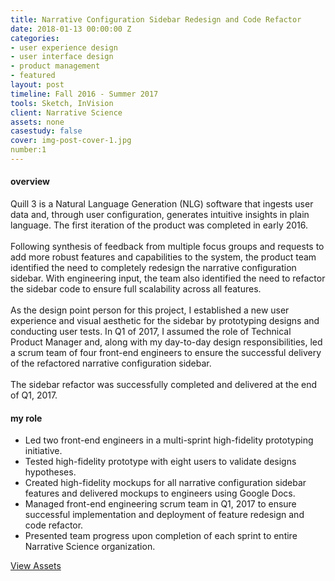 ```yaml
---
title: Narrative Configuration Sidebar Redesign and Code Refactor
date: 2018-01-13 00:00:00 Z
categories:
- user experience design
- user interface design
- product management
- featured
layout: post
timeline: Fall 2016 - Summer 2017
tools: Sketch, InVision
client: Narrative Science
assets: none
casestudy: false
cover: img-post-cover-1.jpg
number:1
---
```


<h4 class="heading heading--regular heading--emphasize">overview</h4>
<div class="marker-post-heading"></div>
<p>Quill 3 is a Natural Language Generation (NLG) software that ingests user data and, through user configuration, generates intuitive insights in plain language. The first iteration of the product was completed in early 2016. 
<br><br>
Following synthesis of feedback from multiple focus groups and requests to add more robust features and capabilities to the system, the product team identified the need to completely redesign the narrative configuration sidebar. With engineering input, the team also identified the need to refactor the sidebar code to ensure full scalability across all features. 
<br><br>
As the design point person for this project, I established a new user experience and visual aesthetic for the sidebar by prototyping designs and conducting user tests. In Q1 of 2017, I assumed the role of Technical Product Manager and, along with my day-to-day design responsibilities, led a scrum team of four front-end engineers to ensure the successful delivery of the refactored narrative configuration sidebar. 
<br><br>
The sidebar refactor was successfully completed and delivered at the end of Q1, 2017.</p>
<h4 class="heading heading--regular heading--emphasize post__heading--stacked">my role</h4>
<div class="marker-post-heading"></div>
<ul>
	<li>Led two front-end engineers in a multi-sprint high-fidelity prototyping initiative.</li>
	<li>Tested high-fidelity prototype with eight users to validate designs hypotheses.</li>
	<li>Created high-fidelity mockups for all narrative configuration sidebar features and delivered mockups to engineers using Google Docs.</li>
	<li>Managed front-end engineering scrum team in Q1, 2017 to ensure successful implementation and deployment of feature redesign and code refactor.</li>
	<li>Presented team progress upon completion of each sprint to entire Narrative Science organization. </li>
</ul>

<div class="container__button">
	<a class="button__case-study heading heading--regular heading--emphasize" href="https://www.dropbox.com/s/87qifz9dykivqy9/img-asset-3b.png?dl=0" target="_blank">View Assets</a>
</div>

